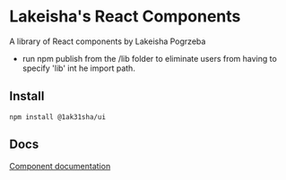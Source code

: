 # Lakeisha's React Components

A library of React components by Lakeisha Pogrzeba

- run npm publish from the /lib folder to eliminate users from having to specify 'lib' int he import path.

## Install
```
npm install @1ak31sha/ui
```

## Docs
[Component documentation](http://1ak31sha.github.io/)
